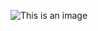

![This is an image](https://img.freepik.com/free-vector/construction-message-with-megaphone-symbol_1017-31448.jpg?w=1380&t=st=1657613040~exp=1657613640~hmac=64c890d1b98e3bd744e81b936600751db10a9f56bb4cf3acfcc00b26944fcbf6)
